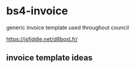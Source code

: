 # bs4-invoice
generic invoice template used throughout council


https://jsfiddle.net/d8boxLfr/


## invoice template ideas

